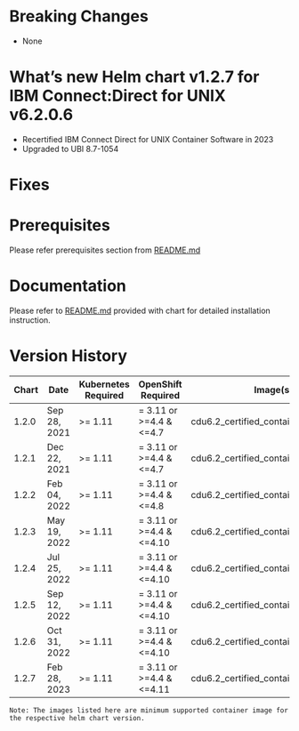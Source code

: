 # Breaking Changes

- None

# What’s new Helm chart v1.2.7 for IBM Connect:Direct for UNIX v6.2.0.6

- Recertified IBM Connect Direct for UNIX Container Software in 2023
- Upgraded to UBI 8.7-1054

# Fixes

# Prerequisites

Please refer prerequisites section from [README.md](README.md)

# Documentation

Please refer to [README.md](README.md) provided with chart for detailed installation instruction.

# Version History

| Chart | Date         | Kubernetes Required | OpenShift Required       | Image(s) Supported                                    | Details            |
| ----- | ------------ | ------------------- | ------------------------ | ----------------------------------------------------- | ------------------ | 
| 1.2.0 | Sep 28, 2021 | >= 1.11             | = 3.11 or >=4.4 & <=4.7  | cdu6.2_certified_container_6.2.0.0:6.2.0.0_ifix000    | C:D Unix 6.2.0.0   |
| 1.2.1 | Dec 22, 2021 | >= 1.11             | = 3.11 or >=4.4 & <=4.7  | cdu6.2_certified_container_6.2.0.1:6.2.0.1_ifix018    | C:D Unix 6.2.0.1   |
| 1.2.2 | Feb 04, 2022 | >= 1.11             | = 3.11 or >=4.4 & <=4.8  | cdu6.2_certified_container_6.2.0.2:6.2.0.2_ifix000    | C:D Unix 6.2.0.2   |
| 1.2.3 | May 19, 2022 | >= 1.11             | = 3.11 or >=4.4 & <=4.10 | cdu6.2_certified_container_6.2.0.3:6.2.0.3_ifix014    | C:D Unix 6.2.0.3   |
| 1.2.4 | Jul 25, 2022 | >= 1.11             | = 3.11 or >=4.4 & <=4.10 | cdu6.2_certified_container_6.2.0.4:6.2.0.4_ifix015    | C:D Unix 6.2.0.4   |
| 1.2.5 | Sep 12, 2022 | >= 1.11             | = 3.11 or >=4.4 & <=4.10 | cdu6.2_certified_container_6.2.0.4:6.2.0.4_ifix022    | C:D Unix 6.2.0.4   |
| 1.2.6 | Oct 31, 2022 | >= 1.11             | = 3.11 or >=4.4 & <=4.10 | cdu6.2_certified_container_6.2.0.5:6.2.0.5_ifix000    | C:D Unix 6.2.0.5   |
| 1.2.7 | Feb 28, 2023 | >= 1.11             | = 3.11 or >=4.4 & <=4.11 | cdu6.2_certified_container_6.2.0.6:6.2.0.6_ifix000    | C:D Unix 6.2.0.6   |

`Note: The images listed here are minimum supported container image for the respective helm chart version.`

